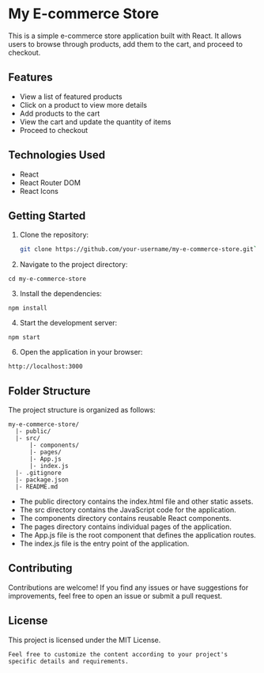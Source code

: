 # My E-commerce Store

This is a simple e-commerce store application built with React. It allows users to browse through products, add them to the cart, and proceed to checkout.

## Features

- View a list of featured products
- Click on a product to view more details
- Add products to the cart
- View the cart and update the quantity of items
- Proceed to checkout

## Technologies Used

- React
- React Router DOM
- React Icons

## Getting Started

1. Clone the repository:

   ```bash
   git clone https://github.com/your-username/my-e-commerce-store.git```
   
2. Navigate to the project directory:

  ```cd my-e-commerce-store```

3. Install the dependencies:

``` npm install ```

4. Start the development server:

```npm start ```

6. Open the application in your browser:

```http://localhost:3000 ```

## Folder Structure

The project structure is organized as follows:
```
my-e-commerce-store/
  |- public/
  |- src/
      |- components/
      |- pages/
      |- App.js
      |- index.js
  |- .gitignore
  |- package.json
  |- README.md 
  ```
  
- The public directory contains the index.html file and other static assets.
- The src directory contains the JavaScript code for the application.
- The components directory contains reusable React components.
- The pages directory contains individual pages of the application.
- The App.js file is the root component that defines the application routes.
- The index.js file is the entry point of the application.
  
  
## Contributing
Contributions are welcome! If you find any issues or have suggestions for improvements, feel free to open an issue or submit a pull request.

## License
This project is licensed under the MIT License.

```
Feel free to customize the content according to your project's specific details and requirements.
```
